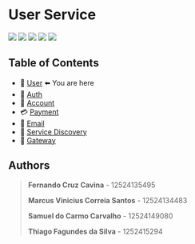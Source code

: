 # User Service

<div>
    <img src="https://sonarcloud.io/api/project_badges/measure?project=FernandoCruzCavina_user-authentication-service&metric=alert_status" />
    <img src="https://sonarcloud.io/api/project_badges/measure?project=FernandoCruzCavina_user-authentication-service&metric=sqale_rating"/>
    <img src="https://sonarcloud.io/api/project_badges/measure?project=FernandoCruzCavina_user-authentication-service&metric=code_smells" />
    <img src="https://sonarcloud.io/api/project_badges/measure?project=FernandoCruzCavina_user-authentication-service&metric=duplicated_lines_density" />
    <img src="https://sonarcloud.io/api/project_badges/measure?project=FernandoCruzCavina_user-authentication-service&metric=coverage" />
</div>

## Table of Contents

- 👤 [User](https://github.com/FernandoCruzCavina/user-authentication-service)  ⬅️ You are here
- 🔐 [Auth](https://github.com/FernandoCruzCavina/auth-service)
- 💼 [Account](https://github.com/FernandoCruzCavina/account-microservice)
- 💳 [Payment](https://github.com/FernandoCruzCavina/payment-microservice/tree/v1.0)
- 📧 [Email](https://github.com/FernandoCruzCavina/email-sender-service)
- 🧭 [Service Discovery](https://github.com/FernandoCruzCavina/service-discovery)
- 🚪 [Gateway](https://github.com/FernandoCruzCavina/gateway)

## Authors

> **Fernando Cruz Cavina** - 12524135495
> 
> **Marcus Vinicius Correia Santos** - 12524134483
> 
> **Samuel do Carmo Carvalho** - 12524149080 
>
> **Thiago Fagundes da Silva** - 1252415294